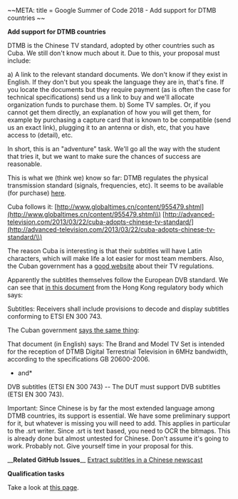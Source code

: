 \~\~META: title = Google Summer of Code 2018 - Add support for DTMB
countries \~\~

 **Add support for DTMB countries**

DTMB is the Chinese TV standard, adopted by other countries such as
Cuba. We still don't know much about it. Due to this, your proposal
must include:

a\) A link to the relevant standard documents. We don't know if they
exist in English. If they don't but you speak the language they are in,
that's fine. If you locate the documents but they require payment (as
is often the case for technical specifications) send us a link to buy
and we'll allocate organization funds to purchase them. b) Some TV
samples. Or, if you cannot get them directly, an explanation of how you
will get them, for example by purchasing a capture card that is known to
be compatible (send us an exact link), plugging it to an antenna or
dish, etc, that you have access to (detail), etc.

In short, this is an "adventure" task. We'll go all the way with the
student that tries it, but we want to make sure the chances of success
are reasonable.

This is what we (think we) know so far: DTMB regulates the physical
transmission standard (signals, frequencies, etc). It seems to be
available (for purchase)
[here](http://www.chinesestandard.net/default.aspx?PDF-English-ID=GB%2020600-2006).

Cuba follows it:
[http://www.globaltimes.cn/content/955479.shtml](http://www.globaltimes.cn/content/955479.shtml\\)
[http://advanced-television.com/2013/03/22/cuba-adopts-chinese-tv-standard/](http://advanced-television.com/2013/03/22/cuba-adopts-chinese-tv-standard/\\)

The reason Cuba is interesting is that their subtitles will have Latin
characters, which will make life a lot easier for most team members.
Also, the Cuban government has a [good
website](http://www.lacetel.cu/television-digital/normas-de-television-digital.html)
about their TV regulations.

Apparently the subtitles themselves follow the European DVB standard. We
can see that [in this
document](http://www.ofca.gov.hk/filemanager/ofca/common/Industry/broadcasting/standards/lists/hkca1108.pdf)
from the Hong Kong regulatory body which says:

Subtitles: Receivers shall include provisions to decode and display
subtitles conforming to ETSI EN 300 743.

The Cuban government [says the same
thing](http://www.lacetel.cu/20160414_Verification_Test_Procedure_Res47.pdf):

That document (in English) says: The Brand and Model TV Set is intended
for the reception of DTMB Digital Terrestrial Television in 6MHz
bandwidth, according to the specifications GB 20600-2006.

-   and\*

DVB subtitles (ETSI EN 300 743) -- The DUT must support DVB subtitles
(ETSI EN 300 743).

Important: Since Chinese is by far the most extended language among DTMB
countries, its support is essential. We have some preliminary support
for it, but whatever is missing you will need to add. This applies in
particular to the .srt writer. Since .srt is text based, you need to OCR
the bitmaps. This is already done but almost untested for Chinese.
Don't assume it's going to work. Probably not. Give yourself time in
your proposal for this.

\_\_**Related GitHub Issues**\_\_ [Extract subtitles in a
Chinese
newscast](https://github.com/CCExtractor/ccextractor/issues/918)

 **Qualification tasks**

Take a look at [this
page](https://ccextractor.org/public/gsoc/takehome).
